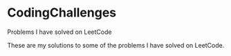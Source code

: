 # CodingChallenges
Problems I have solved on LeetCode 

These are my solutions to some of the problems I have solved on LeetCode.

